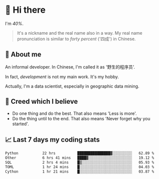 # 👋 Hi there

I'm *40%*.

> It's a nickname and the real name also in a way.
> My real name pronunciation is similar to *forty percent* ('四成') in Chinese.

## :speech_balloon: About me

An informal developer. In Chinese, I'm called it as '野生的程序员'.

In fact, _development_ is not my main work. It's my hobby.

Actually, I'm a data scientist, especially in geographic data mining.

## :see_no_evil: Creed which I believe

- Do one thing and do the best. That also means 'Less is more'.
- Do the thing until to the end. That also means 'Never forget why you started'.

## :chart_with_upwards_trend: Last 7 days my coding stats

<!--START_SECTION:waka-->

```txt
Python           22 hrs          ███████████████▓░░░░░░░░░   62.89 %
Other            6 hrs 41 mins   ████▓░░░░░░░░░░░░░░░░░░░░   19.12 %
SQL              2 hrs 4 mins    █▒░░░░░░░░░░░░░░░░░░░░░░░   05.93 %
TOML             1 hr 24 mins    █░░░░░░░░░░░░░░░░░░░░░░░░   04.03 %
Cython           1 hr 21 mins    █░░░░░░░░░░░░░░░░░░░░░░░░   03.87 %
```

<!--END_SECTION:waka-->
